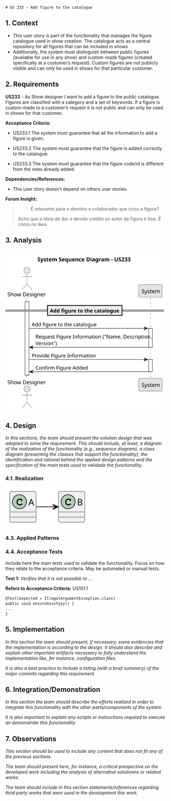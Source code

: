     # US 233 - Add figure to the catalogue


## 1. Context

* This user story is part of the functionality that manages the figure catalogue used in show creation. 
The catalogue acts as a central repository for all figures that can be included in shows
* Additionally, the system must distinguish between public figures (available for use in any show) and custom-made figures (created specifically at a customer’s request). 
Custom figures are not publicly visible and can only be used in shows for that particular customer.

## 2. Requirements

**US233** - As Show designer I want to add a figure to the public catalogue.
Figures are classified with a category and a set of keywords.
If a figure is custom-made to a customer’s request it is not public and can only be used in shows for that customer.


**Acceptance Criteria:**

- US233.1 The system must guarantee that all the information to add a figure is given.

- US233.2 The system must guarantee that the figure is added correctly to the catalogue.

- US233.3 The system must guarantee that the figure code/id is different from the ones already added.

**Dependencies/References:**

* This user story doesn't depend on others user stories.

**Forum Insight:**

>> É relevante para o domínio o colaborador que criou a figura?
>
> Acho que a ideia de dar o devido crédito ao autor da figura é boa. É como no Ikea.


## 3. Analysis

![System Sequence Diagram ](images/system-sequence-diagram-US233.svg)

## 4. Design

*In this sections, the team should present the solution design that was adopted to solve the requirement. This should include, at least, a diagram of the realization of the functionality (e.g., sequence diagram), a class diagram (presenting the classes that support the functionality), the identification and rational behind the applied design patterns and the specification of the main tests used to validade the functionality.*

### 4.1. Realization

![a class diagram](images/class-diagram-01.svg "A Class Diagram")

### 4.3. Applied Patterns

### 4.4. Acceptance Tests

Include here the main tests used to validate the functionality. Focus on how they relate to the acceptance criteria. May be automated or manual tests.

**Test 1:** *Verifies that it is not possible to ...*

**Refers to Acceptance Criteria:** US101.1


```
@Test(expected = IllegalArgumentException.class)
public void ensureXxxxYyyy() {
...
}
````

## 5. Implementation

*In this section the team should present, if necessary, some evidencies that the implementation is according to the design. It should also describe and explain other important artifacts necessary to fully understand the implementation like, for instance, configuration files.*

*It is also a best practice to include a listing (with a brief summary) of the major commits regarding this requirement.*

## 6. Integration/Demonstration

*In this section the team should describe the efforts realized in order to integrate this functionality with the other parts/components of the system*

*It is also important to explain any scripts or instructions required to execute an demonstrate this functionality*

## 7. Observations

*This section should be used to include any content that does not fit any of the previous sections.*

*The team should present here, for instance, a critical prespective on the developed work including the analysis of alternative solutioons or related works*

*The team should include in this section statements/references regarding third party works that were used in the development this work.*

